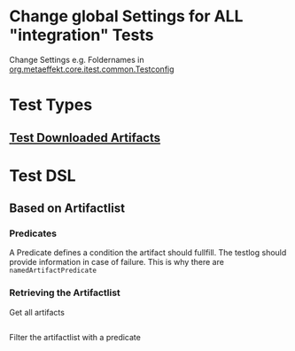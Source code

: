 # Change global Settings for ALL "integration" Tests

Change Settings e.g. Foldernames in 
[org.metaeffekt.core.itest.common.Testconfig](/src/test/java/org/metaeffekt/core/itest/common/Testconfig.java)

# Test Types

## [Test Downloaded Artifacts](DownloadArtifactTest.md)

# Test DSL

## Based on Artifactlist

### Predicates
A Predicate defines a condition the artifact should fullfill.
The testlog should provide information in case of failure.
This is why there are ```namedArtifactPredicate```

### Retrieving the Artifactlist
Get all artifacts
```java

```
Filter the artifactlist with a predicate
###

